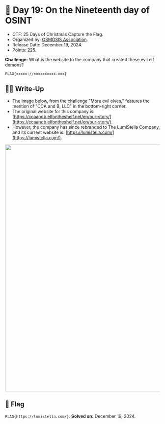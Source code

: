 # 📖 Day 19: On the Nineteenth day of OSINT

- CTF: 25 Days of Christmas Capture the Flag.
- Organized by: [OSMOSIS Association](https://osmosisinstitute.org/).
- Release Date: December 19, 2024.
- Points: 225.

**Challenge:** What is the website to the company that created these evil elf demons?

`FLAG{xxxxx://xxxxxxxxxx.xxx}`

## ✍🏻 Write-Up

- The image below, from the challenge "More evil elves," features the mention of "CCA and B, LLC" in the bottom-right corner.
- The original website for this company is: [https://ccaandb.elfontheshelf.net/en/our-story/](https://ccaandb.elfontheshelf.net/en/our-story/).
- However, the company has since rebranded to The LumiStella Company, and its current website is: [https://lumistella.com/](https://lumistella.com/).

<img src="dino.png" width="800">

## 🏁 Flag

`FLAG{https://lumistella.com/}`. **Solved on:** December 19, 2024.